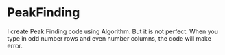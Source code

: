 # PeakFinding
I create Peak Finding code using Algorithm.
But it is not perfect.
When you type in odd number rows and even number columns, the code will make error.
